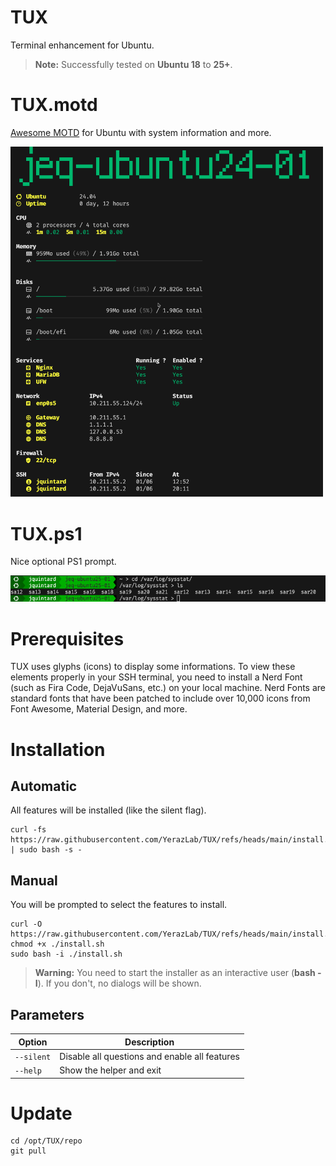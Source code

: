# TUX
Terminal enhancement for Ubuntu.

> **Note:** Successfully tested on **Ubuntu 18** to **25+**.

# TUX.motd

[Awesome MOTD](/src/tux_motd/README.md) for Ubuntu with system information and more.

<img src="ressources/motd.png" width="500">

# TUX.ps1

Nice optional PS1 prompt.

<img src="ressources/ps1.png" width="600">

# Prerequisites

TUX uses glyphs (icons) to display some informations. To view these elements properly in your SSH terminal, you need to install a Nerd Font (such as Fira Code, DejaVuSans, etc.) on your local machine. Nerd Fonts are standard fonts that have been patched to include over 10,000 icons from Font Awesome, Material Design, and more.

# Installation

## Automatic
All features will be installed (like the silent flag).

    curl -fs https://raw.githubusercontent.com/YerazLab/TUX/refs/heads/main/install.sh | sudo bash -s -


## Manual
You will be prompted to select the features to install.

    curl -O https://raw.githubusercontent.com/YerazLab/TUX/refs/heads/main/install.sh
    chmod +x ./install.sh
    sudo bash -i ./install.sh

> **Warning:** You need to start the installer as an interactive user (**bash -I**). If you don't, no dialogs will be shown.

## Parameters

| Option | Description |
|-|-|
| `--silent` | Disable all questions and enable all features |
| `--help` | Show the helper and exit |

  
# Update

    cd /opt/TUX/repo
    git pull
